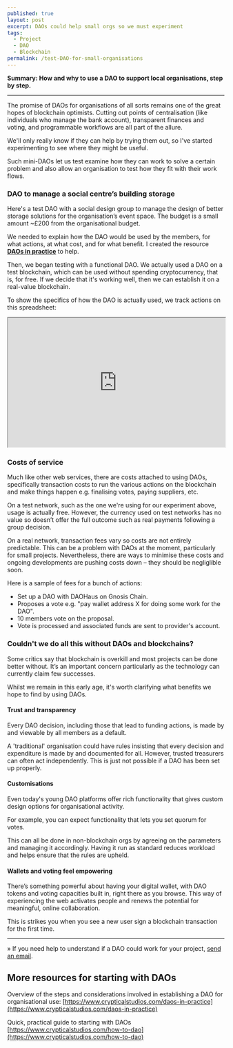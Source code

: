 ```yaml
---
published: true
layout: post
excerpt: DAOs could help small orgs so we must experiment
tags:
  - Project
  - DAO
  - Blockchain
permalink: /test-DAO-for-small-organisations
---
```


**Summary: How and why to use a DAO to support local organisations, step by step.**

<hr/>

The promise of DAOs for organisations of all sorts remains one of the great hopes of blockchain optimists. Cutting out points of centralisation (like individuals who manage the bank account), transparent finances and voting, and programmable workflows are all part of the allure.

We'll only really know if they can help by trying them out, so I've started experimenting to see where they might be useful.

Such mini-DAOs let us test examine how they can work to solve a certain problem and also allow an organisation to test how they fit with their work flows.

### DAO to manage a social centre’s building storage

Here's a test DAO with a social design group to manage the design of better storage solutions for the organisation’s event space. The budget is a small amount ~£200 from the organisational budget. 

We needed to explain how the DAO would be used by the members, for what actions, at what cost, and for what benefit. I created the resource [**DAOs in practice**](https://www.crypticalstudios.com/daos-in-practice) to help.

Then, we began testing with a functional DAO. We actually used a DAO on a test blockchain, which can be used without spending cryptocurrency, that is, for free. If we decide that it's working well, then we can establish it on a real-value blockchain.

To show the specifics of how the DAO is actually used, we track actions on this spreadsheet:

<iframe src="https://docs.google.com/spreadsheets/d/e/2PACX-1vQlSJJ6nxAlotJck7oJWq18VXzR5S1qNAb53mojHdtU37WVGMrlERlEBms3kmtkjhyxqiO7JP5t09Fb/pubhtml?gid=0&amp;single=true&amp;widget=true&amp;headers=false&amp;range=A1:E3" width="100%" height="300px"></iframe>



### Costs of service

Much like other web services, there are costs attached to using DAOs, specifically transaction costs to run the various actions on the blockchain and make things happen e.g. finalising votes, paying suppliers, etc.

On a test network, such as the one we're using for our experiment above, usage is actually free. However, the currency used on test networks has no value so doesn’t offer the full outcome such as real payments following a group decision.

On a real network, transaction fees vary so costs are not entirely predictable. This can be a problem with DAOs at the moment, particularly for small projects. Nevertheless, there are ways to minimise these costs and ongoing developments are pushing costs down – they should be negliglible soon.

Here is a sample of fees for a bunch of actions:

 - Set up a DAO with DAOHaus on Gnosis Chain.
 - Proposes a vote e.g. "pay wallet address X for doing some work for the DAO".
 - 10 members vote on the proposal.
 - Vote is processed and associated funds are sent to provider's account.


### Couldn't we do all this without DAOs and blockchains?

Some critics say that blockchain is overkill and most projects can be done better without. It’s an important concern particularly as the technology can currently claim few successes.

Whilst we remain in this early age, it's worth clarifying what benefits we hope to find by using DAOs.

#### Trust and transparency

Every DAO decision, including those that lead to funding actions, is made by and viewable by all members as a default.

A 'traditional' organisation could have rules insisting that every decision and expenditure is made by and documented for all. However, trusted treasurers can often act independently. This is just not possible if a DAO has been set up properly.

#### Customisations

Even today's young DAO platforms offer rich functionality that gives custom design options for organisational activity.

For example, you can expect functionality that lets you set quorum for votes.

This can all be done in non-blockchain orgs by agreeing on the parameters and managing it accordingly. Having it run as standard reduces workload and helps ensure that the rules are upheld.

#### Wallets and voting feel empowering

There’s something powerful about having your digital wallet, with DAO tokens and voting capacities built in, right there as you browse. This way of experiencing the web activates people and renews the potential for meaningful, online collaboration.

This is strikes you when you see a new user sign a blockchain transaction for the first time.

<hr/>

» If you need help to understand if a DAO could work for your project, [send an email](mailto:matthewlinares@protonmail.com).


## More resources for starting with DAOs

Overview of the steps and considerations involved in establishing a DAO for organisational use: [https://www.crypticalstudios.com/daos-in-practice](https://www.crypticalstudios.com/daos-in-practice)

Quick, practical guide to starting with DAOs [https://www.crypticalstudios.com/how-to-dao](https://www.crypticalstudios.com/how-to-dao)
